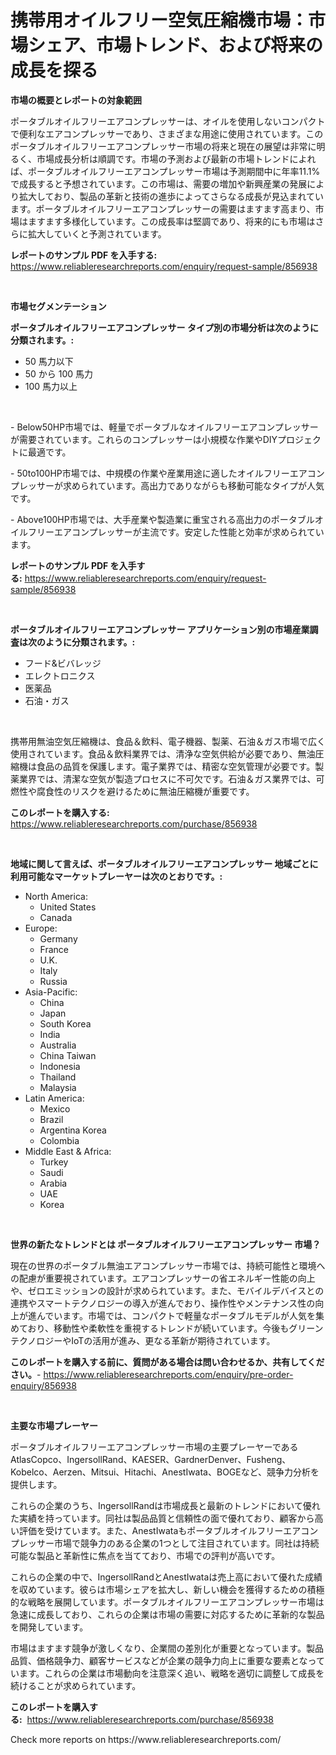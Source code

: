 <p><h1>携帯用オイルフリー空気圧縮機市場：市場シェア、市場トレンド、および将来の成長を探る</h1></p><p><strong>市場の概要とレポートの対象範囲</strong></p>
<p><p>ポータブルオイルフリーエアコンプレッサーは、オイルを使用しないコンパクトで便利なエアコンプレッサーであり、さまざまな用途に使用されています。このポータブルオイルフリーエアコンプレッサー市場の将来と現在の展望は非常に明るく、市場成長分析は順調です。市場の予測および最新の市場トレンドによれば、ポータブルオイルフリーエアコンプレッサー市場は予測期間中に年率11.1%で成長すると予想されています。この市場は、需要の増加や新興産業の発展により拡大しており、製品の革新と技術の進歩によってさらなる成長が見込まれています。ポータブルオイルフリーエアコンプレッサーの需要はますます高まり、市場はますます多様化しています。この成長率は堅調であり、将来的にも市場はさらに拡大していくと予測されています。</p></p>
<p><strong>レポートのサンプル PDF を入手する:</strong> <a href="https://www.reliableresearchreports.com/enquiry/request-sample/856938">https://www.reliableresearchreports.com/enquiry/request-sample/856938</a></p>
<p>&nbsp;</p>
<p><strong>市場セグメンテーション</strong></p>
<p><strong>ポータブルオイルフリーエアコンプレッサー タイプ別の市場分析は次のように分類されます。:</strong></p>
<p><ul><li>50 馬力以下</li><li>50 から 100 馬力</li><li>100 馬力以上</li></ul></p>
<p>&nbsp;</p>
<p><p>- Below50HP市場では、軽量でポータブルなオイルフリーエアコンプレッサーが需要されています。これらのコンプレッサーは小規模な作業やDIYプロジェクトに最適です。</p><p>- 50to100HP市場では、中規模の作業や産業用途に適したオイルフリーエアコンプレッサーが求められています。高出力でありながらも移動可能なタイプが人気です。</p><p>- Above100HP市場では、大手産業や製造業に重宝される高出力のポータブルオイルフリーエアコンプレッサーが主流です。安定した性能と効率が求められています。</p></p>
<p><strong>レポートのサンプル PDF を入手する:</strong>&nbsp;<a href="https://www.reliableresearchreports.com/enquiry/request-sample/856938">https://www.reliableresearchreports.com/enquiry/request-sample/856938</a></p>
<p>&nbsp;</p>
<p><strong> ポータブルオイルフリーエアコンプレッサー アプリケーション別の市場産業調査は次のように分類されます。:</strong></p>
<p><ul><li>フード&ビバレッジ</li><li>エレクトロニクス</li><li>医薬品</li><li>石油・ガス</li></ul></p>
<p>&nbsp;</p>
<p><p>携帯用無油空気圧縮機は、食品＆飲料、電子機器、製薬、石油＆ガス市場で広く使用されています。食品＆飲料業界では、清浄な空気供給が必要であり、無油圧縮機は食品の品質を保護します。電子業界では、精密な空気管理が必要です。製薬業界では、清潔な空気が製造プロセスに不可欠です。石油＆ガス業界では、可燃性や腐食性のリスクを避けるために無油圧縮機が重要です。</p></p>
<p><strong>このレポートを購入する:</strong>&nbsp; <a href="https://www.reliableresearchreports.com/purchase/856938">https://www.reliableresearchreports.com/purchase/856938</a></p>
<p>&nbsp;</p>
<p><strong>地域に関して言えば、ポータブルオイルフリーエアコンプレッサー 地域ごとに利用可能なマーケットプレーヤーは次のとおりです。:</strong></p>
<p><ul>
    <li>
        North America:
        <ul>
            <li>United States</li>
            <li>Canada</li>
        </ul>
    </li>
    <li>
        Europe:
        <ul>
            <li>Germany</li>
            <li>France</li>
            <li>U.K.</li>
            <li>Italy</li>
            <li>Russia</li>
        </ul>
    </li>
    <li>
        Asia-Pacific:
        <ul>
            <li>China</li>
            <li>Japan</li>
            <li>South Korea</li>
            <li>India</li>
            <li>Australia</li>
            <li>China Taiwan</li>
            <li>Indonesia</li>
            <li>Thailand</li>
            <li>Malaysia</li>
        </ul>
    </li>
    <li>
        Latin America:
        <ul>
            <li>Mexico</li>
            <li>Brazil</li>
            <li>Argentina Korea</li>
            <li>Colombia</li>
        </ul>
    </li>
    <li>
        Middle East & Africa:
        <ul>
            <li>Turkey</li>
            <li>Saudi</li>
            <li>Arabia</li>
            <li>UAE</li>
            <li>Korea</li>
        </ul>
    </li>
    </ul></p>
<p>&nbsp;</p>
<p><strong>世界の新たなトレンドとは ポータブルオイルフリーエアコンプレッサー 市場？</strong></p>
<p><p>現在の世界のポータブル無油エアコンプレッサー市場では、持続可能性と環境への配慮が重要視されています。エアコンプレッサーの省エネルギー性能の向上や、ゼロエミッションの設計が求められています。また、モバイルデバイスとの連携やスマートテクノロジーの導入が進んでおり、操作性やメンテナンス性の向上が進んでいます。市場では、コンパクトで軽量なポータブルモデルが人気を集めており、移動性や柔軟性を重視するトレンドが続いています。今後もグリーンテクノロジーやIoTの活用が進み、更なる革新が期待されています。</p></p>
<p><strong>このレポートを購入する前に、質問がある場合は問い合わせるか、共有してください。</strong>- <a href="https://www.reliableresearchreports.com/enquiry/pre-order-enquiry/856938">https://www.reliableresearchreports.com/enquiry/pre-order-enquiry/856938</a></p>
<p>&nbsp;</p>
<p><strong>主要な市場プレーヤー</strong></p>
<p><p>ポータブルオイルフリーエアコンプレッサー市場の主要プレーヤーであるAtlasCopco、IngersollRand、KAESER、GardnerDenver、Fusheng、Kobelco、Aerzen、Mitsui、Hitachi、AnestIwata、BOGEなど、競争力分析を提供します。</p><p>これらの企業のうち、IngersollRandは市場成長と最新のトレンドにおいて優れた実績を持っています。同社は製品品質と信頼性の面で優れており、顧客から高い評価を受けています。また、AnestIwataもポータブルオイルフリーエアコンプレッサー市場で競争力のある企業の1つとして注目されています。同社は持続可能な製品と革新性に焦点を当てており、市場での評判が高いです。</p><p>これらの企業の中で、IngersollRandとAnestIwataは売上高において優れた成績を収めています。彼らは市場シェアを拡大し、新しい機会を獲得するための積極的な戦略を展開しています。ポータブルオイルフリーエアコンプレッサー市場は急速に成長しており、これらの企業は市場の需要に対応するために革新的な製品を開発しています。</p><p>市場はますます競争が激しくなり、企業間の差別化が重要となっています。製品品質、価格競争力、顧客サービスなどが企業の競争力向上に重要な要素となっています。これらの企業は市場動向を注意深く追い、戦略を適切に調整して成長を続けることが求められています。</p></p>
<p><strong>このレポートを購入する:</strong>&nbsp;&nbsp;<a href="https://www.reliableresearchreports.com/purchase/856938">https://www.reliableresearchreports.com/purchase/856938</a></p>
<p>Check more reports on https://www.reliableresearchreports.com/</p>